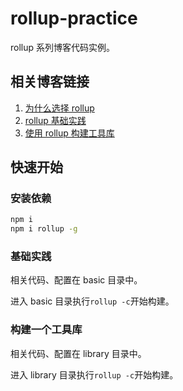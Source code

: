 # rollup-practice

rollup 系列博客代码实例。

## 相关博客链接

1. [为什么选择 rollup](https://xuwenchao.site/blogs/rollup-why.html)
2. [rollup 基础实践](https://xuwenchao.site/blogs/rollup-basic-practice.html)
3. [使用 rollup 构建工具库](https://xuwenchao.site/blogs/rollup-build-library.html)

## 快速开始

### 安装依赖

```sh
npm i
npm i rollup -g
```

### 基础实践

相关代码、配置在 basic 目录中。

进入 basic 目录执行`rollup -c`开始构建。

### 构建一个工具库

相关代码、配置在 library 目录中。

进入 library 目录执行`rollup -c`开始构建。
